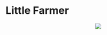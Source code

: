# Little Farmer

<p align="center">
    <img src="https://skillicons.dev/icons?i=redis,fastapi,mongo,py,docker" /><br>
</p>
